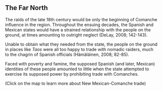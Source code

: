 ## The Far North

The raids of the late 18th century would be only the beginning of Comanche influence in the region. Throughout the ensuing decades, the Spanish and Mexican states would have a strained relationship with the people on the ground, at times amounting to outright neglect (DeLay, 2008; 142-143).

Unable to obtain what they needed from the state, the people on the ground in places like _Taos_ were all too happy to trade with nomadic raiders, much to the chagrin of Spanish officials (Hämäläinen, 2008; 82-85).

Faced with poverty and famine, the supposed Spanish (and later, Mexican) identities of these people amounted to little when the state attempted to exercise its supposed power by prohibiting trade with Comanches.

(Click on the map to learn more about New Mexican-Comanche trade)
